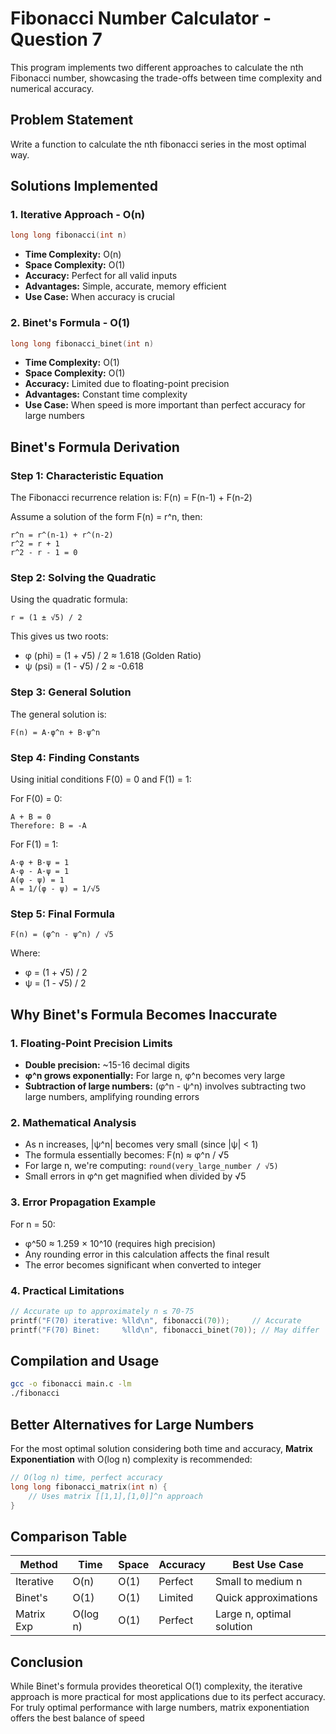 # Fibonacci Number Calculator - Question 7

This program implements two different approaches to calculate the nth Fibonacci number, showcasing the trade-offs between time complexity and numerical accuracy.

## Problem Statement
Write a function to calculate the nth fibonacci series in the most optimal way.

## Solutions Implemented

### 1. Iterative Approach - O(n)
```c
long long fibonacci(int n)
```
- **Time Complexity:** O(n)
- **Space Complexity:** O(1)
- **Accuracy:** Perfect for all valid inputs
- **Advantages:** Simple, accurate, memory efficient
- **Use Case:** When accuracy is crucial

### 2. Binet's Formula - O(1)
```c
long long fibonacci_binet(int n)
```
- **Time Complexity:** O(1)
- **Space Complexity:** O(1)
- **Accuracy:** Limited due to floating-point precision
- **Advantages:** Constant time complexity
- **Use Case:** When speed is more important than perfect accuracy for large numbers

## Binet's Formula Derivation

### Step 1: Characteristic Equation
The Fibonacci recurrence relation is: F(n) = F(n-1) + F(n-2)

Assume a solution of the form F(n) = r^n, then:
```
r^n = r^(n-1) + r^(n-2)
r^2 = r + 1
r^2 - r - 1 = 0
```

### Step 2: Solving the Quadratic
Using the quadratic formula:
```
r = (1 ± √5) / 2
```

This gives us two roots:
- φ (phi) = (1 + √5) / 2 ≈ 1.618 (Golden Ratio)
- ψ (psi) = (1 - √5) / 2 ≈ -0.618

### Step 3: General Solution
The general solution is:
```
F(n) = A·φ^n + B·ψ^n
```

### Step 4: Finding Constants
Using initial conditions F(0) = 0 and F(1) = 1:

For F(0) = 0:
```
A + B = 0
Therefore: B = -A
```

For F(1) = 1:
```
A·φ + B·ψ = 1
A·φ - A·ψ = 1
A(φ - ψ) = 1
A = 1/(φ - ψ) = 1/√5
```

### Step 5: Final Formula
```
F(n) = (φ^n - ψ^n) / √5
```

Where:
- φ = (1 + √5) / 2
- ψ = (1 - √5) / 2

## Why Binet's Formula Becomes Inaccurate

### 1. Floating-Point Precision Limits
- **Double precision:** ~15-16 decimal digits
- **φ^n grows exponentially:** For large n, φ^n becomes very large
- **Subtraction of large numbers:** (φ^n - ψ^n) involves subtracting two large numbers, amplifying rounding errors

### 2. Mathematical Analysis
- As n increases, |ψ^n| becomes very small (since |ψ| < 1)
- The formula essentially becomes: F(n) ≈ φ^n / √5
- For large n, we're computing: `round(very_large_number / √5)`
- Small errors in φ^n get magnified when divided by √5

### 3. Error Propagation Example
For n = 50:
- φ^50 ≈ 1.259 × 10^10 (requires high precision)
- Any rounding error in this calculation affects the final result
- The error becomes significant when converted to integer

### 4. Practical Limitations
```c
// Accurate up to approximately n ≤ 70-75
printf("F(70) iterative: %lld\n", fibonacci(70));     // Accurate
printf("F(70) Binet:     %lld\n", fibonacci_binet(70)); // May differ
```

## Compilation and Usage

```bash
gcc -o fibonacci main.c -lm
./fibonacci
```

## Better Alternatives for Large Numbers

For the most optimal solution considering both time and accuracy, **Matrix Exponentiation** with O(log n) complexity is recommended:

```c
// O(log n) time, perfect accuracy
long long fibonacci_matrix(int n) {
    // Uses matrix [[1,1],[1,0]]^n approach
}
```

## Comparison Table

| Method | Time | Space | Accuracy | Best Use Case |
|--------|------|-------|----------|---------------|
| Iterative | O(n) | O(1) | Perfect | Small to medium n |
| Binet's | O(1) | O(1) | Limited | Quick approximations |
| Matrix Exp | O(log n) | O(1) | Perfect | Large n, optimal solution |

## Conclusion

While Binet's formula provides theoretical O(1) complexity, the iterative approach is more practical for most applications due to its perfect accuracy. For truly optimal performance with large numbers, matrix exponentiation offers the best balance of speed